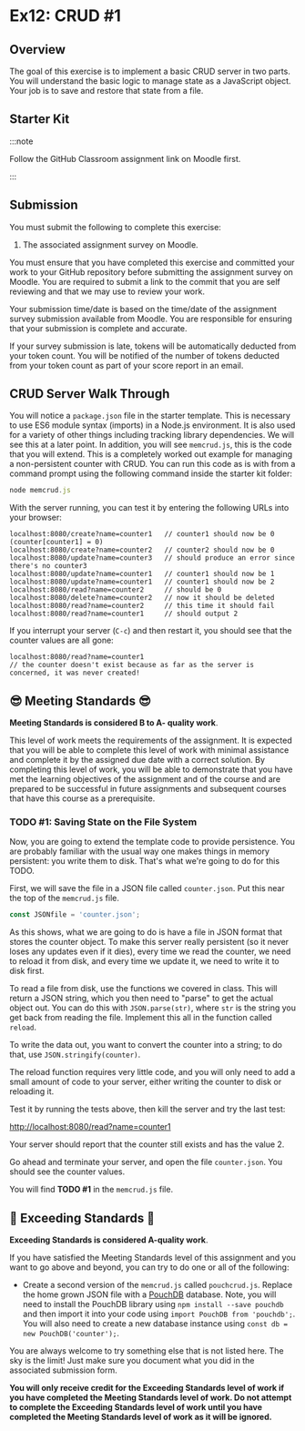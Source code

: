 # Ex12: CRUD #1

## Overview

The goal of this exercise is to implement a basic CRUD server in two parts. You will understand the basic logic to manage state as a JavaScript object. Your job is to save and restore that state from a file.

## Starter Kit

:::note

Follow the GitHub Classroom assignment link on Moodle first.

:::

## Submission

You must submit the following to complete this exercise:

1. The associated assignment survey on Moodle.

You must ensure that you have completed this exercise and committed your work to your GitHub repository before submitting the assignment survey on Moodle. You are required to submit a link to the commit that you are self reviewing and that we may use to review your work.

Your submission time/date is based on the time/date of the assignment survey submission available from Moodle. You are responsible for ensuring that your submission is complete and accurate.

If your survey submission is late, tokens will be automatically deducted from your token count. You will be notified of the number of tokens deducted from your token count as part of your score report in an email.

## CRUD Server Walk Through

You will notice a `package.json` file in the starter template. This is necessary to use ES6 module syntax (imports) in a Node.js environment. It is also used for a variety of other things including tracking library dependencies. We will see this at a later point. In addition, you will see `memcrud.js`, this is the code that you will extend. This is a completely worked out example for managing a non-persistent counter with CRUD. You can run this code as is with from a command prompt using the following command inside the starter kit folder:

```js
node memcrud.js
```

With the server running, you can test it by entering the following URLs into your browser:

```text
localhost:8080/create?name=counter1   // counter1 should now be 0 (counter[counter1] = 0)
localhost:8080/create?name=counter2   // counter2 should now be 0
localhost:8080/update?name=counter3   // should produce an error since there's no counter3
localhost:8080/update?name=counter1   // counter1 should now be 1
localhost:8080/update?name=counter1   // counter1 should now be 2
localhost:8080/read?name=counter2     // should be 0
localhost:8080/delete?name=counter2   // now it should be deleted
localhost:8080/read?name=counter2     // this time it should fail
localhost:8080/read?name=counter1     // should output 2
```

If you interrupt your server (`C-c`) and then restart it, you should see that the counter values are all gone:

```text
localhost:8080/read?name=counter1
// the counter doesn't exist because as far as the server is concerned, it was never created!
```

## 😎 Meeting Standards 😎

**Meeting Standards is considered B to A- quality work**.

This level of work meets the requirements of the assignment. It is expected that you will be able to complete this level of work with minimal assistance and complete it by the assigned due date with a correct solution. By completing this level of work, you will be able to demonstrate that you have met the learning objectives of the assignment and of the course and are prepared to be successful in future assignments and subsequent courses that have this course as a prerequisite.

### TODO #1: Saving State on the File System

Now, you are going to extend the template code to provide persistence. You are probably familiar with the usual way one makes things in memory persistent: you write them to disk. That's what we're going to do for this TODO.

First, we will save the file in a JSON file called `counter.json`. Put this near the top of the `memcrud.js` file.

```js
const JSONfile = 'counter.json';
```

As this shows, what we are going to do is have a file in JSON format that stores the counter object. To make this server really persistent (so it never loses any updates even if it dies), every time we read the counter, we need to reload it from disk, and every time we update it, we need to write it to disk first.

To read a file from disk, use the functions we covered in class. This will return a JSON string, which you then need to "parse" to get the actual object out. You can do this with `JSON.parse(str)`, where `str` is the string you get back from reading the file. Implement this all in the function called `reload`.

To write the data out, you want to convert the counter into a string; to do that, use `JSON.stringify(counter)`.

The reload function requires very little code, and you will only need to add a small amount of code to your server, either writing the counter to disk or reloading it.

Test it by running the tests above, then kill the server and try the last test:

[http://localhost:8080/read?name=counter1](http://localhost:8080/read?name=counter1)

Your server should report that the counter still exists and has the value 2.

Go ahead and terminate your server, and open the file `counter.json`. You should see the counter values.

You will find **TODO #1** in the `memcrud.js` file.

## 🚀 Exceeding Standards 🚀

**Exceeding Standards is considered A-quality work**.

If you have satisfied the Meeting Standards level of this assignment and you want to go above and beyond, you can try to do one or all of the following:

- Create a second version of the `memcrud.js` called `pouchcrud.js`. Replace the home grown JSON file with a [PouchDB](https://pouchdb.com/download.html#npm) database. Note, you will need to install the PouchDB library using `npm install --save pouchdb` and then import it into your code using `import PouchDB from 'pouchdb';`. You will also need to create a new database instance using `const db = new PouchDB('counter');`.

You are always welcome to try something else that is not listed here. The sky is the limit! Just make sure you document what you did in the associated submission form.

**You will only receive credit for the Exceeding Standards level of work if you have completed the Meeting Standards level of work. Do not attempt to complete the Exceeding Standards level of work until you have completed the Meeting Standards level of work as it will be ignored.**